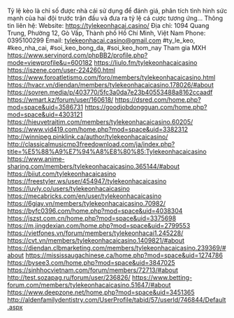 Tỷ lệ kèo là chỉ số được nhà cái sử dụng để đánh giá, phân tích tình hình sức mạnh của hai đội trước trận đấu và đưa ra tỷ lệ cá cược tương ứng...
Thông tin liên hệ:
Website: https://tylekeonhacai.casino/
Địa chỉ: 1094 Quang Trung, Phường 12, Gò Vấp, Thành phố Hồ Chí Minh, Việt Nam
Phone: 0395100299
Email: tylekeonhacai.casino@gmail.com
#ty_le_keo, #keo_nha_cai, #soi_keo_bong_da, #soi_keo_hom_nay
Tham gia MXH
https://www.servinord.com/phpBB2/profile.php?mode=viewprofile&u=600182
https://liulo.fm/tylekeonhacaicasino
https://iszene.com/user-224260.html
https://www.foroatletismo.com/foro/members/tylekeonhacaicasino.html
https://hvacr.vn/diendan/members/tylekeonhacaicasino.178026/#about
https://sovren.media/p/403770/5fc3a0da7e23b40553488a8162ccaadf
https://wmart.kz/forum/user/160618/
https://dsred.com/home.php?mod=space&uid=3586731
https://goodjobdongguan.com/home.php?mod=space&uid=4303121
https://hieuvetraitim.com/members/tylekeonhacaicasino.60205/
https://www.vid419.com/home.php?mod=space&uid=3382312
http://winnipeg.pinklink.ca/author/tylekeonhacaicasino/
http://classicalmusicmp3freedownload.com/ja/index.php?title=%E5%88%A9%E7%94%A8%E8%80%85:Tylekeonhacaicasino
https://www.anime-sharing.com/members/tylekeonhacaicasino.365144/#about
https://biiut.com/tylekeonhacaicasino
https://freestyler.ws/user/454947/tylekeonhacaicasino
https://luvly.co/users/tylekeonhacaicasino
https://mecabricks.com/en/user/tylekeonhacaicasino
https://6giay.vn/members/tylekeonhacaicasino.70982/
https://byfc0396.com/home.php?mod=space&uid=4038304
https://jszst.com.cn/home.php?mod=space&uid=3375698
https://m.jingdexian.com/home.php?mod=space&uid=2799553
https://vietfones.vn/forum/members/tylekeonhacai1.245228/
https://cvt.vn/members/tylekeonhacaicasino.1409821/#about
https://diendan.clbmarketing.com/members/tylekeonhacaicasino.239369/#about
https://mississaugachinese.ca/home.php?mod=space&uid=1274786
https://bysee3.com/home.php?mod=space&uid=3847025
https://sinhhocvietnam.com/forum/members/72713/#about
http://test.sozapag.ru/forum/user/236826/
https://www.betting-forum.com/members/tylekeonhacaicasino.51647/#about
https://www.deepzone.net/home.php?mod=space&uid=3451365
http://aldenfamilydentistry.com/UserProfile/tabid/57/userId/746844/Default.aspx

